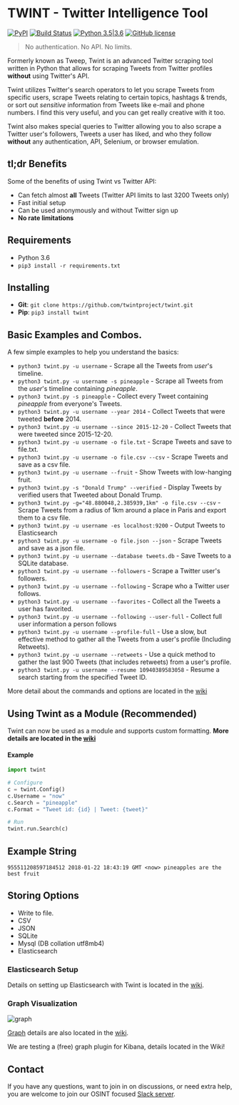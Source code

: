 # TWINT - Twitter Intelligence Tool
[![PyPI](https://img.shields.io/pypi/v/twint.svg)](https://pypi.org/project/twint/) [![Build Status](https://travis-ci.org/haccer/twint.svg?branch=master)](https://travis-ci.org/haccer/twint/) [![Python 3.5|3.6](https://img.shields.io/badge/Python-3.5%2F3.6-blue.svg)](https://www.python.org/download/releases/3.0/) [![GitHub license](https://img.shields.io/github/license/haccer/tweep.svg)](https://github.com/haccer/tweep/blob/master/LICENSE)

>No authentication. No API. No limits.

Formerly known as Tweep, Twint is an advanced Twitter scraping tool written in Python that allows for scraping Tweets from Twitter profiles **without** using Twitter's API.

Twint utilizes Twitter's search operators to let you scrape Tweets from specific users, scrape Tweets relating to certain topics, hashtags & trends, or sort out *sensitive* information from Tweets like e-mail and phone numbers. I find this very useful, and you can get really creative with it too.

Twint also makes special queries to Twitter allowing you to also scrape a Twitter user's followers, Tweets a user has liked, and who they follow **without** any authentication, API, Selenium, or browser emulation. 

## tl;dr Benefits
Some of the benefits of using Twint vs Twitter API:
- Can fetch almost __all__ Tweets (Twitter API limits to last 3200 Tweets only)
- Fast initial setup
- Can be used anonymously and without Twitter sign up
- **No rate limitations**

## Requirements
- Python 3.6
- `pip3 install -r requirements.txt`

## Installing
- **Git**: `git clone https://github.com/twintproject/twint.git`
- **Pip**: `pip3 install twint`

## Basic Examples and Combos.
A few simple examples to help you understand the basics:

- `python3 twint.py -u username` - Scrape all the Tweets from *user*'s timeline.
- `python3 twint.py -u username -s pineapple` - Scrape all Tweets from the *user*'s timeline containing _pineapple_.
- `python3 twint.py -s pineapple` - Collect every Tweet containing *pineapple* from everyone's Tweets.
- `python3 twint.py -u username --year 2014` - Collect Tweets that were tweeted **before** 2014.
- `python3 twint.py -u username --since 2015-12-20` - Collect Tweets that were tweeted since 2015-12-20.
- `python3 twint.py -u username -o file.txt` - Scrape Tweets and save to file.txt.
- `python3 twint.py -u username -o file.csv --csv` - Scrape Tweets and save as a csv file.
- `python3 twint.py -u username --fruit` - Show Tweets with low-hanging fruit.
- `python3 twint.py -s "Donald Trump" --verified` - Display Tweets by verified users that Tweeted about Donald Trump.
- `python3 twint.py -g="48.880048,2.385939,1km" -o file.csv --csv` - Scrape Tweets from a radius of 1km around a place in Paris and export them to a csv file.
- `python3 twint.py -u username -es localhost:9200` - Output Tweets to Elasticsearch
- `python3 twint.py -u username -o file.json --json` - Scrape Tweets and save as a json file.
- `python3 twint.py -u username --database tweets.db` - Save Tweets to a SQLite database.
- `python3 twint.py -u username --followers` - Scrape a Twitter user's followers.
- `python3 twint.py -u username --following` - Scrape who a Twitter user follows.
- `python3 twint.py -u username --favorites` - Collect all the Tweets a user has favorited.
- `python3 twint.py -u username --following --user-full` - Collect full user information a person follows
- `python3 twint.py -u username --profile-full` - Use a slow, but effective method to gather all the Tweets from a user's profile (Including Retweets).
- `python3 twint.py -u username --retweets` - Use a quick method to gather the last 900 Tweets (that includes retweets) from a user's profile.
- `python3 twint.py -u username --resume 10940389583058` - Resume a search starting from the specified Tweet ID.

More detail about the commands and options are located in the [wiki](https://github.com/twintproject/twint/wiki/Commands)

## Using Twint as a Module (Recommended)
Twint can now be used as a module and supports custom formatting. **More details are located in the [wiki](https://github.com/twintproject/twint/wiki/Module)**

#### Example
```python
import twint

# Configure
c = twint.Config()
c.Username = "now"
c.Search = "pineapple"
c.Format = "Tweet id: {id} | Tweet: {tweet}"

# Run
twint.run.Search(c)
```
## Example String
`955511208597184512 2018-01-22 18:43:19 GMT <now> pineapples are the best fruit`

## Storing Options
- Write to file.
- CSV
- JSON
- SQLite
- Mysql (DB collation utf8mb4)
- Elasticsearch

### Elasticsearch Setup

Details on setting up Elasticsearch with Twint is located in the [wiki](https://github.com/twintproject/twint/wiki/Elasticsearch). 

### Graph Visualization
![graph](https://i.imgur.com/EEJqB8n.png)

[Graph](https://github.com/twintproject/twint/tree/master/graph) details are also located in the [wiki](https://github.com/twintproject/twint/wiki/Graph). 

We are testing a (free) graph plugin for Kibana, details located in the Wiki!

## Contact

If you have any questions, want to join in on discussions, or need extra help, you are welcome to join our OSINT focused [Slack server](https://os-int.slack.com/join/shared_invite/enQtMzc4NzY5ODI3NDI3LWRlOGNhN2U3OTUwY2Q1OTk5MDI2YjliOWQ1OTI5NzAyZjc0MDhiYTQ3NTY4MjMxY2E0MTRhOTVlN2M0ZmJhMjI).
